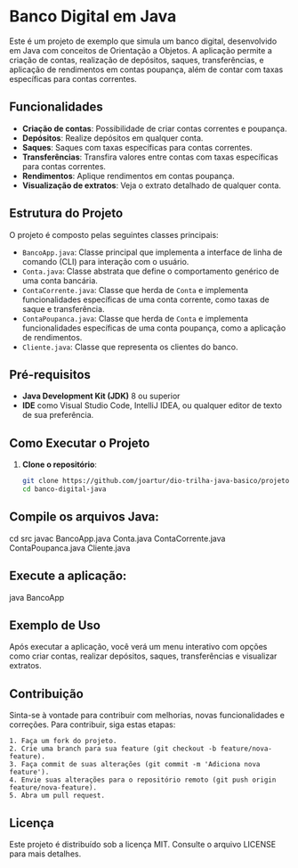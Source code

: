 # Banco Digital em Java

Este é um projeto de exemplo que simula um banco digital, desenvolvido em Java com conceitos de Orientação a Objetos. A aplicação permite a criação de contas, realização de depósitos, saques, transferências, e aplicação de rendimentos em contas poupança, além de contar com taxas específicas para contas correntes.

## Funcionalidades

- **Criação de contas**: Possibilidade de criar contas correntes e poupança.
- **Depósitos**: Realize depósitos em qualquer conta.
- **Saques**: Saques com taxas específicas para contas correntes.
- **Transferências**: Transfira valores entre contas com taxas específicas para contas correntes.
- **Rendimentos**: Aplique rendimentos em contas poupança.
- **Visualização de extratos**: Veja o extrato detalhado de qualquer conta.

## Estrutura do Projeto

O projeto é composto pelas seguintes classes principais:

- `BancoApp.java`: Classe principal que implementa a interface de linha de comando (CLI) para interação com o usuário.
- `Conta.java`: Classe abstrata que define o comportamento genérico de uma conta bancária.
- `ContaCorrente.java`: Classe que herda de `Conta` e implementa funcionalidades específicas de uma conta corrente, como taxas de saque e transferência.
- `ContaPoupanca.java`: Classe que herda de `Conta` e implementa funcionalidades específicas de uma conta poupança, como a aplicação de rendimentos.
- `Cliente.java`: Classe que representa os clientes do banco.

## Pré-requisitos

- **Java Development Kit (JDK)** 8 ou superior
- **IDE** como Visual Studio Code, IntelliJ IDEA, ou qualquer editor de texto de sua preferência.

## Como Executar o Projeto

1. **Clone o repositório**:
   ```bash
   git clone https://github.com/joartur/dio-trilha-java-basico/projeto-banco.git
   cd banco-digital-java

<h2>Compile os arquivos Java:</h2>

cd src
javac BancoApp.java Conta.java ContaCorrente.java ContaPoupanca.java Cliente.java

<h2>Execute a aplicação:</h2>

java BancoApp

<h2>Exemplo de Uso</h2>

Após executar a aplicação, você verá um menu interativo com opções como criar contas, realizar depósitos, saques, transferências e visualizar extratos.

<h2>Contribuição</h2>

Sinta-se à vontade para contribuir com melhorias, novas funcionalidades e correções. Para contribuir, siga estas etapas:

    1. Faça um fork do projeto.
    2. Crie uma branch para sua feature (git checkout -b feature/nova-feature).
    3. Faça commit de suas alterações (git commit -m 'Adiciona nova feature').
    4. Envie suas alterações para o repositório remoto (git push origin feature/nova-feature).
    5. Abra um pull request.

<h2>Licença</h2>

Este projeto é distribuído sob a licença MIT. Consulte o arquivo LICENSE para mais detalhes.
